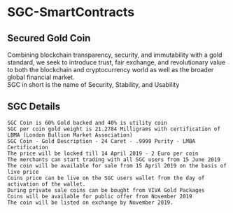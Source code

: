 # SGC-SmartContracts

## Secured Gold Coin 
Combining blockchain transparency, security, and immutability with a gold standard, we seek to introduce trust, fair exchange, and revolutionary value to both the blockchain and cryptocurrency world as well as the broader global financial market. 
<br /> SGC in short is the name of Security, Stability, and Usability

## SGC Details
```
SGC Coin is 60% Gold backed and 40% is utility coin
SGC per coin gold weight is 21.2784 Milligrams with certification of LBMA (London Bullion Market Association)
SGC Coin - Gold Description - 24 Caret - .9999 Purity - LMBA Certification
The price will be locked till 14 April 2019 - 2 Euro per coin
The merchants can start trading with all SGC users from 15 June 2019
The coin will be available for sale from 15 April 2019 on the basis of live price
Coins price can be live on the SGC users wallet from the day of activation of the wallet.
During private sale coins can be bought from VIVA Gold Packages
Coins will be available for public offer from November 2019
The coin will be listed on exchange by November 2019.
```
